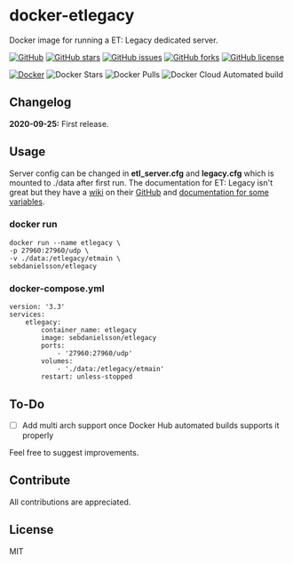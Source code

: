 # docker-etlegacy
Docker image for running a ET: Legacy dedicated server.

[![GitHub](https://img.shields.io/badge/github-blue?style=flat&color=grey&logo=github)](https://github.com/SebDanielsson/docker-etlegacy)
[![GitHub stars](https://img.shields.io/github/stars/SebDanielsson/docker-etlegacy?style=flat&color=blue&logo=github)](https://github.com/SebDanielsson/docker-etlegacy/stargazers)
[![GitHub issues](https://img.shields.io/github/issues/SebDanielsson/docker-etlegacy?style=flat&color=blue&logo=github)](https://github.com/SebDanielsson/docker-etlegacy/issues)
[![GitHub forks](https://img.shields.io/github/forks/SebDanielsson/docker-etlegacy?style=flat&color=blue&logo=github)](https://github.com/SebDanielsson/docker-etlegacy/network)
[![GitHub license](https://img.shields.io/github/license/SebDanielsson/docker-etlegacy?style=flat&color=blue&logo=github)](https://github.com/SebDanielsson/docker-etlegacy/blob/master/LICENSE)

[![Docker](https://img.shields.io/badge/docker-blue?style=flat&color=grey&logo=docker)](https://hub.docker.com/r/sebdanielsson/etlegacy)
![Docker Stars](https://img.shields.io/docker/stars/sebdanielsson/etlegacy?style=flat&color=blue&logo=docker&label=stars)
![Docker Pulls](https://img.shields.io/docker/pulls/sebdanielsson/etlegacy?style=flat&color=blue&logo=docker&label=pulls)
![Docker Cloud Automated build](https://img.shields.io/docker/cloud/automated/sebdanielsson/etlegacy?style=flat&color=blue&logo=docker&label=build)

## Changelog
**2020-09-25:** First release.

## Usage
Server config can be changed in **etl_server.cfg** and **legacy.cfg** which is mounted to ./data after first run.
The documentation for ET: Legacy isn't great but they have a [wiki](https://github.com/etlegacy/etlegacy/wiki) on their [GitHub](https://github.com/etlegacy/etlegacy) and [documentation for some variables](https://github.com/etlegacy/etlegacy/wiki/Set-up-Features#server).

### docker run
```
docker run --name etlegacy \
-p 27960:27960/udp \
-v ./data:/etlegacy/etmain \
sebdanielsson/etlegacy
```

### docker-compose.yml
```
version: '3.3'
services:
    etlegacy:
        container_name: etlegacy
        image: sebdanielsson/etlegacy
        ports:
            - '27960:27960/udp'
        volumes:
            - './data:/etlegacy/etmain'
        restart: unless-stopped
```

## To-Do
- [ ] Add multi arch support once Docker Hub automated builds supports it properly

Feel free to suggest improvements.

## Contribute
All contributions are appreciated.

## License
MIT
